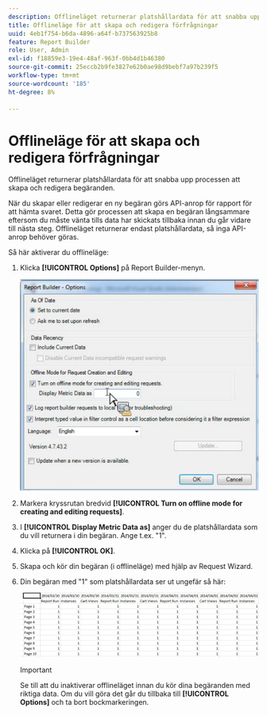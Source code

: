 ```yaml
---
description: Offlineläget returnerar platshållardata för att snabba upp processen att skapa och redigera begäranden.
title: Offlineläge för att skapa och redigera förfrågningar
uuid: 4eb1f754-b6da-4896-a64f-b737563925b8
feature: Report Builder
role: User, Admin
exl-id: f18859e3-19e4-48af-963f-0bb4d1b46380
source-git-commit: 25eccb2b9fe3827e62b0ae98d9bebf7a97b239f5
workflow-type: tm+mt
source-wordcount: '185'
ht-degree: 8%

---
```


# Offlineläge för att skapa och redigera förfrågningar

Offlineläget returnerar platshållardata för att snabba upp processen att skapa och redigera begäranden.

När du skapar eller redigerar en ny begäran görs API-anrop för rapport för att hämta svaret. Detta gör processen att skapa en begäran långsammare eftersom du måste vänta tills data har skickats tillbaka innan du går vidare till nästa steg. Offlineläget returnerar endast platshållardata, så inga API-anrop behöver göras.

Så här aktiverar du offlineläge:

1. Klicka **[!UICONTROL Options]** på Report Builder-menyn.

   ![Offlineläge](assets/offline_mode.png)

1. Markera kryssrutan bredvid **[!UICONTROL Turn on offline mode for creating and editing requests]**.
1. I **[!UICONTROL Display Metric Data as]** anger du de platshållardata som du vill returnera i din begäran. Ange t.ex. &quot;1&quot;.
1. Klicka på **[!UICONTROL OK]**.
1. Skapa och kör din begäran (i offlineläge) med hjälp av Request Wizard.
1. Din begäran med &quot;1&quot; som platshållardata ser ut ungefär så här:

   ![Exempel på offlineläge](assets/offline_mode_example.png)

   >[!IMPORTANT]
   >
   >Se till att du inaktiverar offlineläget innan du kör dina begäranden med riktiga data. Om du vill göra det går du tillbaka till **[!UICONTROL Options]** och ta bort bockmarkeringen.
